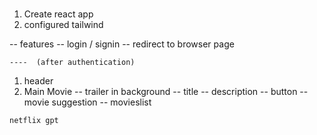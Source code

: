 #

1) Create react app
2) configured tailwind

 -- features 
     -- login / signin
     -- redirect to browser page
 
 
    ----  (after authentication)
   1) header
   2) Main Movie
      -- trailer in background
        -- title
        -- description
        -- button
        -- movie suggestion
        -- movieslist 

    netflix gpt